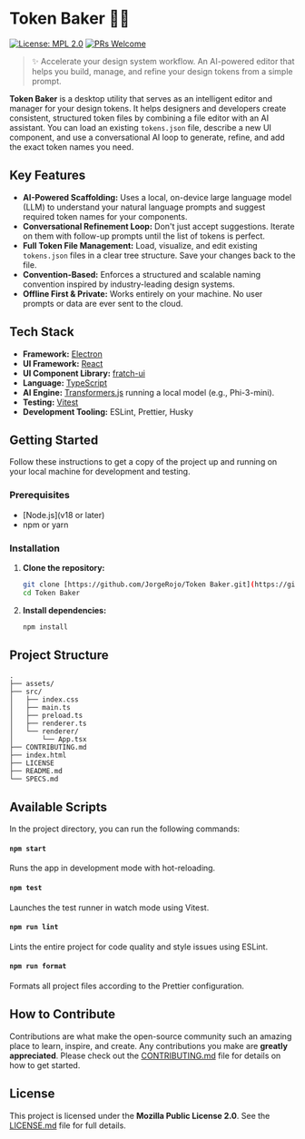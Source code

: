 # Token Baker 🎨🤖

[![License: MPL 2.0](https://img.shields.io/badge/License-MPL_2.0-brightgreen.svg)](LICENSE.md)
[![PRs Welcome](https://img.shields.io/badge/PRs-welcome-brightgreen.svg)](CONTRIBUTING.md)

> ✨ Accelerate your design system workflow. An AI-powered editor that helps you build, manage, and refine your design tokens from a simple prompt.

**Token Baker** is a desktop utility that serves as an intelligent editor and manager for your design tokens. It helps designers and developers create consistent, structured token files by combining a file editor with an AI assistant. You can load an existing `tokens.json` file, describe a new UI component, and use a conversational AI loop to generate, refine, and add the exact token names you need.

## Key Features

- **AI-Powered Scaffolding:** Uses a local, on-device large language model (LLM) to understand your natural language prompts and suggest required token names for your components.
- **Conversational Refinement Loop:** Don't just accept suggestions. Iterate on them with follow-up prompts until the list of tokens is perfect.
- **Full Token File Management:** Load, visualize, and edit existing `tokens.json` files in a clear tree structure. Save your changes back to the file.
- **Convention-Based:** Enforces a structured and scalable naming convention inspired by industry-leading design systems.
- **Offline First & Private:** Works entirely on your machine. No user prompts or data are ever sent to the cloud.

## Tech Stack

- **Framework:** [Electron](https://www.electronjs.org/)
- **UI Framework:** [React](https://react.dev/)
- **UI Component Library:** [fratch-ui](https://github.com/JR-NodePI/fratch-ui)
- **Language:** [TypeScript](https://www.typescriptlang.org/)
- **AI Engine:** [Transformers.js](https://huggingface.co/docs/transformers.js) running a local model (e.g., Phi-3-mini).
- **Testing:** [Vitest](https://vitest.dev/)
- **Development Tooling:** ESLint, Prettier, Husky

## Getting Started

Follow these instructions to get a copy of the project up and running on your local machine for development and testing.

### Prerequisites

- [Node.js](v18 or later)
- npm or yarn

### Installation

1.  **Clone the repository:**

    ```sh
    git clone [https://github.com/JorgeRojo/Token Baker.git](https://github.com/JorgeRojo/Token Baker.git)
    cd Token Baker
    ```

2.  **Install dependencies:**
    ```sh
    npm install
    ```

## Project Structure

```schema
.
├── assets/
├── src/
│   ├── index.css
│   ├── main.ts
│   ├── preload.ts
│   ├── renderer.ts
│   └── renderer/
│       └── App.tsx
├── CONTRIBUTING.md
├── index.html
├── LICENSE
├── README.md
└── SPECS.md
```

## Available Scripts

In the project directory, you can run the following commands:

#### `npm start`

Runs the app in development mode with hot-reloading.

#### `npm test`

Launches the test runner in watch mode using Vitest.

#### `npm run lint`

Lints the entire project for code quality and style issues using ESLint.

#### `npm run format`

Formats all project files according to the Prettier configuration.

## How to Contribute

Contributions are what make the open-source community such an amazing place to learn, inspire, and create. Any contributions you make are **greatly appreciated**. Please check out the [CONTRIBUTING.md](CONTRIBUTING.md) file for details on how to get started.

## License

This project is licensed under the **Mozilla Public License 2.0**. See the [LICENSE.md](LICENSE.md) file for full details.
